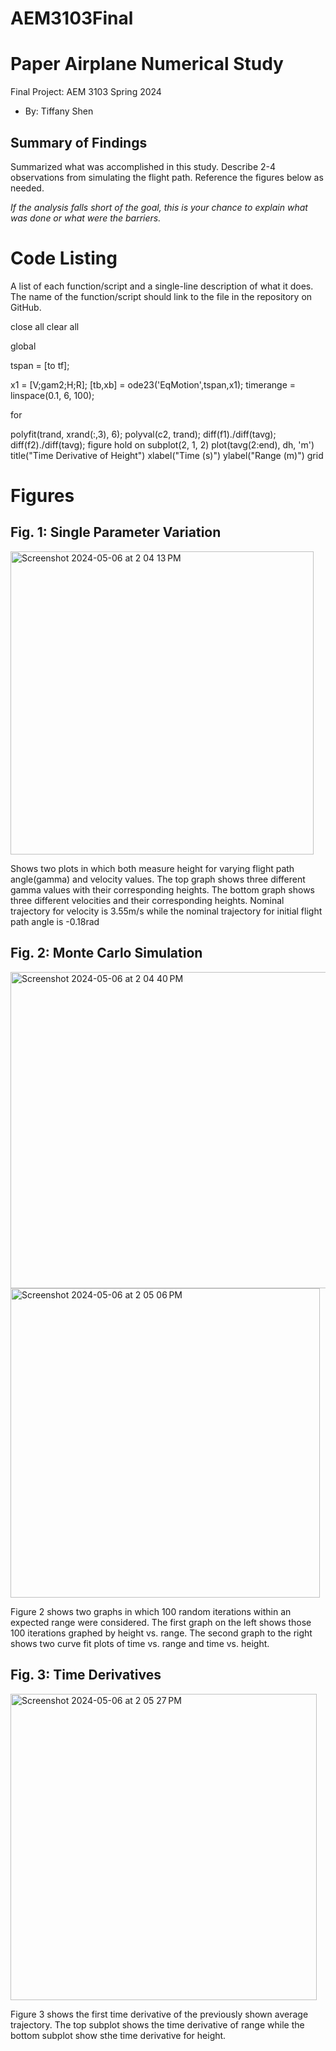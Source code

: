 # AEM3103Final
  # Paper Airplane Numerical Study
  Final Project: AEM 3103 Spring 2024

  - By: Tiffany Shen

  ## Summary of Findings
  <Show the variations studied in a table>

  Summarized what was accomplished in this study.  Describe 2-4 observations from simulating the flight path.
  Reference the figures below as needed.

  *If the analysis falls short of the goal, this is your chance to explain what was done or what were the barriers.*
 
  # Code Listing
  A list of each function/script and a single-line description of what it does.  The name of the function/script should link to the file in the repository on GitHub.

close all
clear all

global

tspan	=	[to tf];


x1 = [V;gam2;H;R];
[tb,xb]	=	ode23('EqMotion',tspan,x1);
timerange = linspace(0.1, 6, 100);

for 

polyfit(trand, xrand(:,3), 6);
polyval(c2, trand);
diff(f1)./diff(tavg);
diff(f2)./diff(tavg);
figure
hold on
subplot(2, 1, 2)
plot(tavg(2:end), dh, 'm')
title("Time Derivative of Height")
xlabel("Time (s)")
ylabel("Range (m)")
grid

  # Figures

  ## Fig. 1: Single Parameter Variation
  <img width="485" alt="Screenshot 2024-05-06 at 2 04 13 PM" src="https://github.com/tifferly/AEM3103Final/assets/167820456/a6d5d4af-ee69-420a-ba67-d894eb2fb697">

  Shows two plots in which both measure height for varying flight path angle(gamma) and velocity values. The top graph shows three different gamma values with their corresponding heights. The bottom graph shows three different velocities and their corresponding heights. Nominal trajectory for velocity is 3.55m/s while the nominal trajectory for initial flight path angle is -0.18rad

  ## Fig. 2: Monte Carlo Simulation
  <img width="506" alt="Screenshot 2024-05-06 at 2 04 40 PM" src="https://github.com/tifferly/AEM3103Final/assets/167820456/89d11d36-fbab-4006-84ac-a29c3ee8c33a">
<img width="495" alt="Screenshot 2024-05-06 at 2 05 06 PM" src="https://github.com/tifferly/AEM3103Final/assets/167820456/6d66d290-cd26-4dce-a36e-fe03a7bbe30e">

  Figure 2 shows two graphs in which 100 random iterations within an expected range were considered. The first graph on the left shows those 100 iterations graphed by height vs. range. The second graph to the right shows two curve fit plots of time vs. range and time vs. height.

 ## Fig. 3: Time Derivatives
 <img width="490" alt="Screenshot 2024-05-06 at 2 05 27 PM" src="https://github.com/tifferly/AEM3103Final/assets/167820456/61f5766c-fe25-4cd5-a2e2-ddc7fa9cc2a0">

  Figure 3 shows the first time derivative of the previously shown average trajectory. The top subplot shows the time derivative of range while the bottom subplot show sthe time derivative for height.

